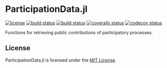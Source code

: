# ParticipationData.jl

[![license](https://img.shields.io/badge/license-MIT-blue.svg)](https://github.com/laschuet/ParticipationData.jl/blob/master/LICENSE.txt)
[![build status](https://travis-ci.org/laschuet/ParticipationData.jl.svg?branch=master)](https://travis-ci.org/laschuet/ParticipationData.jl)
[![build status](https://ci.appveyor.com/api/projects/status/6xilgi04q5agu8h8/branch/master?svg=true)](https://ci.appveyor.com/project/laschuet/participationdata-jl/branch/master)
[![coveralls status](https://coveralls.io/repos/github/laschuet/ParticipationData.jl/badge.svg?branch=master)](https://coveralls.io/github/laschuet/ParticipationData.jl?branch=master)
[![codecov status](https://codecov.io/gh/laschuet/ParticipationData.jl/branch/master/graph/badge.svg)](https://codecov.io/gh/laschuet/ParticipationData.jl)

Functions for retrieving public contributions of participatory processes.

## License

ParticipationData.jl is licensed under the [MIT License](./LICENSE.txt).
